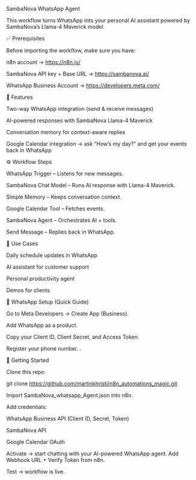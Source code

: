  SambaNova WhatsApp Agent

This workflow turns WhatsApp into your personal AI assistant powered by SambaNova’s Llama-4 Maverick model.

✅ Prerequisites

Before importing the workflow, make sure you have:

n8n account → https://n8n.io/

SambaNova API key + Base URL → https://sambanova.ai/

WhatsApp Business Account → https://developers.meta.com/

🔹 Features

Two-way WhatsApp integration (send & receive messages)

AI-powered responses with SambaNova Llama-4 Maverick

Conversation memory for context-aware replies

Google Calendar integration → ask “How’s my day?” and get your events back in WhatsApp

⚙️ Workflow Steps

WhatsApp Trigger – Listens for new messages.

SambaNova Chat Model – Runs AI response with Llama-4 Maverick.

Simple Memory – Keeps conversation context.

Google Calendar Tool – Fetches events.

SambaNova Agent – Orchestrates AI + tools.

Send Message – Replies back in WhatsApp.

🚀 Use Cases

Daily schedule updates in WhatsApp

AI assistant for customer support

Personal productivity agent

Demos for clients

🔧 WhatsApp Setup (Quick Guide)

Go to Meta Developers
 → Create App (Business).

Add WhatsApp as a product.

Copy your Client ID, Client Secret, and Access Token.

Register your phone number.
.

📂 Getting Started

Clone this repo:

git clone https://github.com/martinkhristi/n8n_automations_magic.git


Import SambaNova_whatsapp_Agent.json into n8n.

Add credentials:

WhatsApp Business API (Client ID, Secret, Token)

SambaNova API

Google Calendar OAuth

Activate → start chatting with your AI-powered WhatsApp agent.
Add Webhook URL + Verify Token from n8n.

Test → workflow is live.
